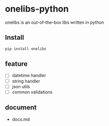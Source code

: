 # onelibs-python

onelibs is an out-of-the-box libs written in python

## Install

```bash
pip install onelibs
```

## feature

- [ ] datetime handler
- [ ] string handler
- [ ] json utils
- [ ] common validations

## document

- docs.md
